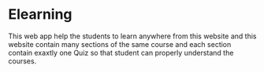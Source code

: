 # Elearning
This web app help the students to learn anywhere from this website and this website contain many sections of the same course and each section contain exaxtly one Quiz so that student can properly understand the courses.
